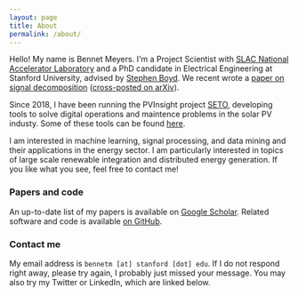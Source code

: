 ```yaml
---
layout: page
title: About
permalink: /about/
---
```


Hello! My name is Bennet Meyers. I'm a Project Scientist with [SLAC National Accelerator Laboratory](https://www6.slac.stanford.edu/) and a PhD candidate in Electrical Engineering at Stanford University, advised by [Stephen Boyd](http://web.stanford.edu/~boyd/). We recent wrote a [paper on signal decomposition](https://web.stanford.edu/~boyd/papers/sig_decomp_mprox.html) ([cross-posted on arXiv](https://arxiv.org/abs/2202.09338)).

Since 2018, I have been running the PVInsight project [SETO](https://www.energy.gov/eere/solar/solar-energy-technologies-office), developing tools to solve digital operations and maintence problems in the solar PV industy. Some of these tools can be found [here](https://github.com/slacgismo/solar-data-tools).

I am interested in machine learning, signal processing, and data mining and their applications in the energy sector. I am particularly interested in topics of large scale renewable integration and distributed energy generation. If you like what you see, feel free to contact me!

### Papers and code

An up-to-date list of my papers is available on [Google Scholar](https://scholar.google.com/citations?hl=en&user=zyJpVssAAAAJ&view_op=list_works&sortby=pubdate). Related software and code is available [on GitHub](https://github.com/bmeyers/).



### Contact me

My email address is `bennetm [at] stanford [dot] edu`. If I do not respond right away, please try again, I probably just missed your message. You may also try my Twitter or LinkedIn, which are linked below.